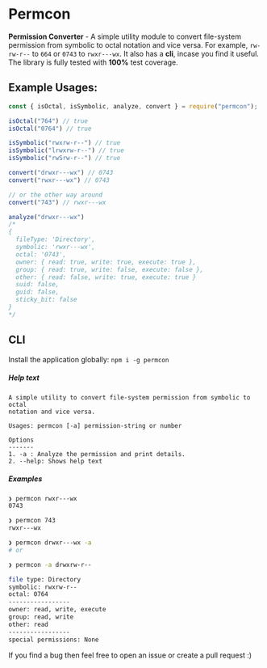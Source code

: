 # Permcon

__Permission Converter__ - A simple utility module to convert file-system
permission from symbolic to octal notation and vice versa. For example,
`rw-rw-r--` to `664` or `0743` to `rwxr---wx`. It also has a __cli__, incase you
find it useful.  The library is fully tested with __100%__ test coverage. 

Example Usages:
-----

```javascript
const { isOctal, isSymbolic, analyze, convert } = require("permcon");

isOctal("764") // true
isOctal("0764") // true

isSymbolic("rwxrw-r--") // true
isSymbolic("lrwxrw-r--") // true
isSymbolic("rwSrw-r--") // true

convert("drwxr---wx") // 0743
convert("rwxr---wx") // 0743

// or the other way around
convert("743") // rwxr---wx

analyze("drwxr---wx")
/*
{
  fileType: 'Directory',
  symbolic: 'rwxr---wx',
  octal: '0743',
  owner: { read: true, write: true, execute: true },
  group: { read: true, write: false, execute: false },
  other: { read: false, write: true, execute: true }
  suid: false,
  guid: false,
  sticky_bit: false
}
*/
```

CLI
----
Install the application globally: `npm i -g permcon`

##### Help text
```
A simple utility to convert file-system permission from symbolic to octal
notation and vice versa.

Usages: permcon [-a] permission-string or number

Options
-------
1. -a : Analyze the permission and print details.
2. --help: Shows help text
```
##### Examples
```bash
❯ permcon rwxr---wx    
0743

❯ permcon 743      
rwxr---wx

❯ permcon drwxr---wx -a                                 
# or

❯ permcon -a drwxrw-r--

file type: Directory
symbolic: rwxrw-r--
octal: 0764
-----------------
owner: read, write, execute
group: read, write
other: read
-----------------
special permissions: None
```

If you find a bug then feel free to open an issue or create a pull request :)
